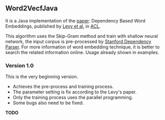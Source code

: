 ## Word2VecfJava

It is a Java implementation of the [paper](http://www.aclweb.org/anthology/P14-2050): Dependency Based Word Embeddings, published by [Levy et al.](https://levyomer.wordpress.com/) in [ACL](https://www.aclweb.org/website/conference-list).

This algorithm uses the Skip-Gram method and train with shallow neural network, the input corpus is pre-processed by [Stanford Dependency Parser](http://nlp.stanford.edu/software/stanford-dependencies.shtml). For more information of word embedding technique, it is better to search the related information online. Usage already shown in examples.

### Version 1.0
This is the very beginning version.
* Achieves the pre-process and training process.
* The parameter setting is fix according to the Levy's paper. 
* Only the training process uses the parallel programming. 
* Some bugs also need to be fixed.

**TODO**
